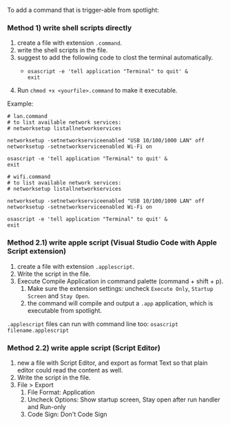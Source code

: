 To add a command that is trigger-able from spotlight:

### Method 1) write shell scripts directly

1. create a file with extension `.command`.
2. write the shell scripts in the file.
3. suggest to add the following code to clost the terminal automatically.
    -     osascript -e 'tell application "Terminal" to quit' &
          exit
4. Run `chmod +x <yourfile>.command` to make it executable.

Example:

    # lan.command
    # to list available network services:
    # networksetup listallnetworkservices

    networksetup -setnetworkserviceenabled "USB 10/100/1000 LAN" off
    networksetup -setnetworkserviceenabled Wi-Fi on

    osascript -e 'tell application "Terminal" to quit' &
    exit

    # wifi.command
    # to list available network services:
    # networksetup listallnetworkservices

    networksetup -setnetworkserviceenabled "USB 10/100/1000 LAN" off
    networksetup -setnetworkserviceenabled Wi-Fi on

    osascript -e 'tell application "Terminal" to quit' &
    exit

### Method 2.1) write apple script (Visual Studio Code with Apple Script extension)

1. create a file with extension `.applescript`.
2. Write the script in the file.
3. Execute Compile Application in command palette (command + shift + p).
   1. Make sure the extension settings: uncheck `Execute Only`, `Startup Screen` and `Stay Open`.
   1. the command will compile and output a `.app` application, which is executable from spotlight.

`.applescript` files can run with command line too: `osascript filename.applescript`

### Method 2.2) write apple script (Script Editor)

1. new a file with Script Editor, and export as format Text so that plain editor could read the content as well.
2. Write the script in the file.
3. File > Export
   1. File Format: Application
   2. Uncheck Options: Show startup screen, Stay open after run handler and Run-only
   3. Code Sign: Don't Code Sign
